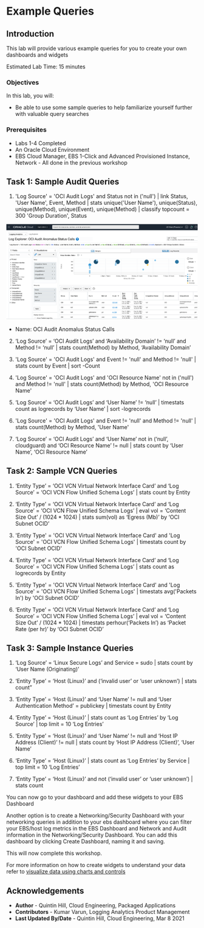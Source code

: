 # Example Queries

## Introduction

This lab will provide various example queries for you to create your own dashboards and widgets

Estimated Lab Time: 15 minutes

### Objectives

In this lab, you will:
* Be able to use some sample queries to help familiarize yourself further with valuable query searches

### Prerequisites

* Labs 1-4 Completed
* An Oracle Cloud Environment
* EBS Cloud Manager, EBS 1-Click and Advanced Provisioned Instance, Network - All done in the previous workshop

## Task 1: Sample Audit Queries

1. 'Log Source' = 'OCI Audit Logs' and Status not in ('null') | link Status, 'User Name', Event, Method | stats unique('User Name'), unique(Status), unique(Method), unique(Event), unique(Method) | classify topcount = 300 'Group Duration', Status

  ![](./images/ocianomalus.png " ")

  - Name: OCI Audit Anomalus Status Calls

2. ‘Log Source’ = ‘OCI Audit Logs’ and ‘Availability Domain’ != ‘null’ and Method != ‘null’ | stats count(Method) by Method, ‘Availability Domain’

3. 'Log Source' = 'OCI Audit Logs' and Event != 'null' and Method != 'null' | stats count by Event | sort -Count

4. 'Log Source' = 'OCI Audit Logs' and 'OCI Resource Name' not in ('null') and Method != 'null' | stats count(Method) by Method, 'OCI Resource Name'

5. ‘Log Source’ = ‘OCI Audit Logs’ and ‘User Name’ != ‘null’ | timestats count as logrecords by ‘User Name’ | sort -logrecords

6. 'Log Source' = 'OCI Audit Logs' and Event != 'null' and Method != 'null' | stats count(Method) by Method, 'User Name'

7. ‘Log Source’ = ‘OCI Audit Logs’ and ‘User Name’ not in (‘null’, cloudguard) and ‘OCI Resource Name’ != null | stats count by ‘User Name’, ‘OCI Resource Name’

## Task 2: Sample VCN Queries

1. ‘Entity Type’ = ‘OCI VCN Virtual Network Interface Card’ and ‘Log Source’ = ‘OCI VCN Flow Unified Schema Logs’ | stats count by Entity

2. ‘Entity Type’ = ‘OCI VCN Virtual Network Interface Card’ and ‘Log Source’ = ‘OCI VCN Flow Unified Schema Logs’ | eval vol = ‘Content Size Out’ / (1024 * 1024) | stats sum(vol) as ‘Egress (Mb)’ by ‘OCI Subnet OCID’

3. 'Entity Type' = 'OCI VCN Virtual Network Interface Card' and 'Log Source' = 'OCI VCN Flow Unified Schema Logs' | timestats count by 'OCI Subnet OCID'

4. ‘Entity Type’ = ‘OCI VCN Virtual Network Interface Card’ and ‘Log Source’ = ‘OCI VCN Flow Unified Schema Logs’ | stats count as logrecords by Entity

5. 'Entity Type' = 'OCI VCN Virtual Network Interface Card' and 'Log Source' = 'OCI VCN Flow Unified Schema Logs' | timestats avg('Packets In') by 'OCI Subnet OCID'

6. ‘Entity Type’ = ‘OCI VCN Virtual Network Interface Card’ and ‘Log Source’ = ‘OCI VCN Flow Unified Schema Logs’ | eval vol = ‘Content Size Out’ / (1024 * 1024) | timestats perhour(‘Packets In’) as ‘Packet Rate (per hr)’ by ‘OCI Subnet OCID’

## Task 3: Sample Instance Queries

1. ‘Log Source’ = ‘Linux Secure Logs’ and Service = sudo | stats count by ‘User Name (Originating)’

2. ‘Entity Type’ = ‘Host (Linux)’ and (‘invalid user’ or ‘user unknown’) | stats count”

3. ‘Entity Type’ = ‘Host (Linux)’ and ‘User Name’ != null and ‘User Authentication Method’ = publickey | timestats count by Entity

4. ‘Entity Type’ = ‘Host (Linux)’ | stats count as ‘Log Entries’ by ‘Log Source’ | top limit = 10 ‘Log Entries’

5. ‘Entity Type’ = ‘Host (Linux)’ and ‘User Name’ != null and ‘Host IP Address (Client)’ != null | stats count by ‘Host IP Address (Client)’, ‘User Name’

6. ‘Entity Type’ = ‘Host (Linux)’ | stats count as ‘Log Entries’ by Service | top limit = 10 ‘Log Entries’

7. ‘Entity Type’ = ‘Host (Linux)’ and not (‘invalid user’ or ‘user unknown’) | stats count

  You can now go to your dashboard and add these widgets to your EBS Dashboard

  Another option is to create a Networking/Security Dashboard with your networking queries in addition to your ebs dashboard where you can filter your EBS/host log metrics in the EBS Dashboard and Network and Audit information in the Networking/Security Dashboard. You can add this dashboard by clicking Create Dashboard, naming it and saving.

This will now complete this workshop.

For more information on how to create widgets to understand your data refer to [visualize data using charts and controls](https://docs.oracle.com/en-us/iaas/logging-analytics/doc/visualize-data-using-charts-and-controls.html#GUID-93988D5B-9717-4F63-8362-16B08BC3E020)

## Acknowledgements
* **Author** - Quintin Hill, Cloud Engineering, Packaged Applications
* **Contributors** -  Kumar Varun, Logging Analytics Product Management
* **Last Updated By/Date** - Quintin Hill, Cloud Engineering, Mar 8 2021


